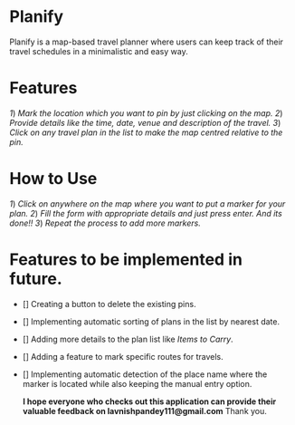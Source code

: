 # Planify
Planify is a map-based travel planner where users can keep track of their travel schedules in a minimalistic and easy way.

# Features
_1_) _Mark the location which you want to pin by just clicking on the map._
_2_) _Provide details like the time, date, venue and description of the travel._
_3_) _Click on any travel plan in the list to make the map centred relative to the pin._

# How to Use
_1_) _Click on anywhere on the map where you want to put a marker for your plan._
_2_) _Fill the form with appropriate details and just press enter. And its done!!_
_3_) _Repeat the process to add more markers._

# Features to be implemented in future.
- [] Creating a button to delete the existing pins.
- [] Implementing automatic sorting of plans in the list by nearest date.
- [] Adding more details to the plan list like _Items to Carry_.
- [] Adding a feature to mark specific routes for travels.
- [] Implementing automatic detection of the place name where the marker is located while also keeping the manual entry option.

  __I hope everyone who checks out this application can provide their valuable feedback on lavnishpandey111@gmail.com__
  Thank you.

